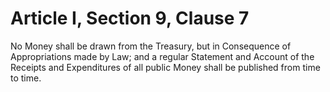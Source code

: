 # Article I, Section 9, Clause 7

No Money shall be drawn from the Treasury, but in Consequence of
Appropriations made by Law; and a regular Statement and Account of the
Receipts and Expenditures of all public Money shall be published from time
to time.
